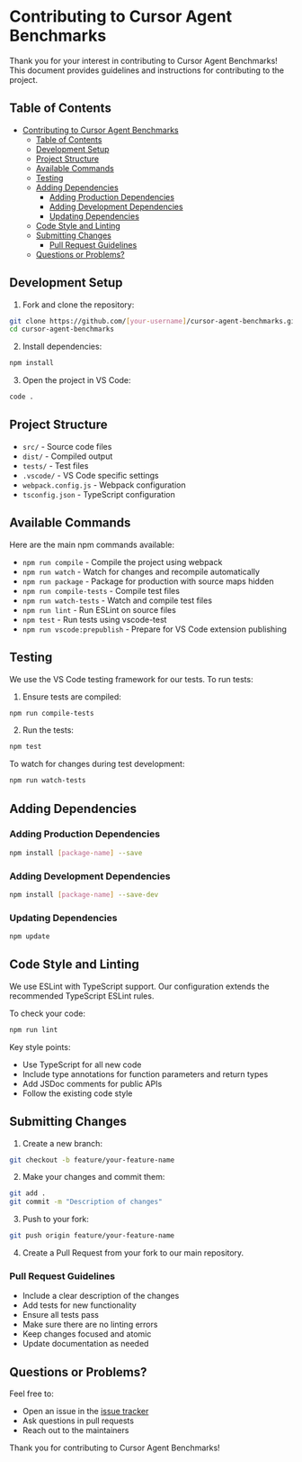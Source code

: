 # Contributing to Cursor Agent Benchmarks

Thank you for your interest in contributing to Cursor Agent Benchmarks! This document provides guidelines and instructions for contributing to the project.

## Table of Contents
- [Contributing to Cursor Agent Benchmarks](#contributing-to-cursor-agent-benchmarks)
  - [Table of Contents](#table-of-contents)
  - [Development Setup](#development-setup)
  - [Project Structure](#project-structure)
  - [Available Commands](#available-commands)
  - [Testing](#testing)
  - [Adding Dependencies](#adding-dependencies)
    - [Adding Production Dependencies](#adding-production-dependencies)
    - [Adding Development Dependencies](#adding-development-dependencies)
    - [Updating Dependencies](#updating-dependencies)
  - [Code Style and Linting](#code-style-and-linting)
  - [Submitting Changes](#submitting-changes)
    - [Pull Request Guidelines](#pull-request-guidelines)
  - [Questions or Problems?](#questions-or-problems)

## Development Setup

1. Fork and clone the repository:
```bash
git clone https://github.com/[your-username]/cursor-agent-benchmarks.git
cd cursor-agent-benchmarks
```

2. Install dependencies:
```bash
npm install
```

3. Open the project in VS Code:
```bash
code .
```

## Project Structure

- `src/` - Source code files
- `dist/` - Compiled output
- `tests/` - Test files
- `.vscode/` - VS Code specific settings
- `webpack.config.js` - Webpack configuration
- `tsconfig.json` - TypeScript configuration

## Available Commands

Here are the main npm commands available:

- `npm run compile` - Compile the project using webpack
- `npm run watch` - Watch for changes and recompile automatically
- `npm run package` - Package for production with source maps hidden
- `npm run compile-tests` - Compile test files
- `npm run watch-tests` - Watch and compile test files
- `npm run lint` - Run ESLint on source files
- `npm test` - Run tests using vscode-test
- `npm run vscode:prepublish` - Prepare for VS Code extension publishing

## Testing

We use the VS Code testing framework for our tests. To run tests:

1. Ensure tests are compiled:
```bash
npm run compile-tests
```

2. Run the tests:
```bash
npm test
```

To watch for changes during test development:
```bash
npm run watch-tests
```

## Adding Dependencies

### Adding Production Dependencies
```bash
npm install [package-name] --save
```

### Adding Development Dependencies
```bash
npm install [package-name] --save-dev
```

### Updating Dependencies
```bash
npm update
```

## Code Style and Linting

We use ESLint with TypeScript support. Our configuration extends the recommended TypeScript ESLint rules.

To check your code:
```bash
npm run lint
```

Key style points:
- Use TypeScript for all new code
- Include type annotations for function parameters and return types
- Add JSDoc comments for public APIs
- Follow the existing code style

## Submitting Changes

1. Create a new branch:
```bash
git checkout -b feature/your-feature-name
```

2. Make your changes and commit them:
```bash
git add .
git commit -m "Description of changes"
```

3. Push to your fork:
```bash
git push origin feature/your-feature-name
```

4. Create a Pull Request from your fork to our main repository.

### Pull Request Guidelines

- Include a clear description of the changes
- Add tests for new functionality
- Ensure all tests pass
- Make sure there are no linting errors
- Keep changes focused and atomic
- Update documentation as needed

## Questions or Problems?

Feel free to:
- Open an issue in the [issue tracker](https://github.com/bossjones/cursor-agent-benchmarks/issues)
- Ask questions in pull requests
- Reach out to the maintainers

Thank you for contributing to Cursor Agent Benchmarks!
